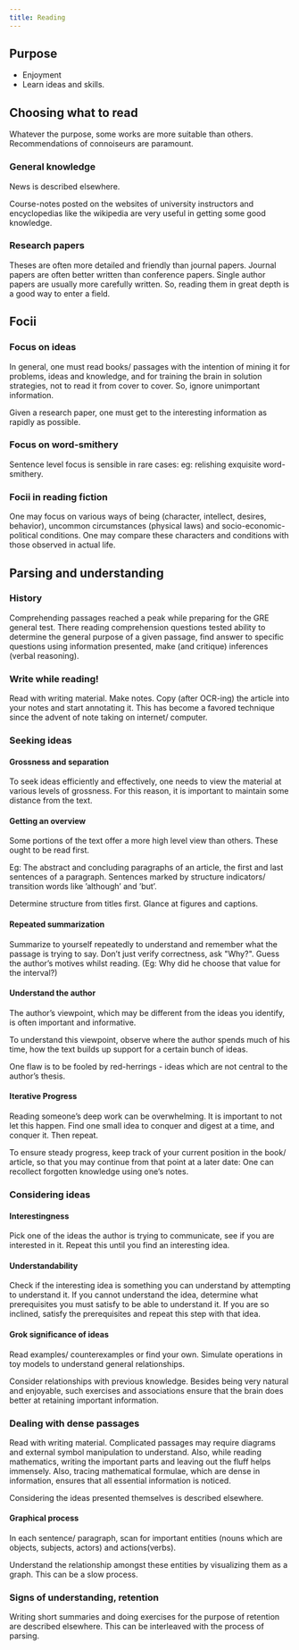 ```yaml
---
title: Reading
---
```


## Purpose
- Enjoyment
- Learn ideas and skills.

## Choosing what to read

Whatever the purpose, some works are more suitable than others. Recommendations of connoiseurs are paramount.

### General knowledge

News is described elsewhere.

Course-notes posted on the websites of university instructors and encyclopedias like the wikipedia are very useful in getting some good knowledge.

### Research papers

Theses are often more detailed and friendly than journal papers. Journal papers are often better written than conference papers. Single author papers are usually more carefully written. So, reading them in great depth is a good way to enter a field.

## Focii

### Focus on ideas

In general, one must read books/ passages with the intention of mining it for problems, ideas and knowledge, and for training the brain in solution strategies, not to read it from cover to cover. So, ignore unimportant information.

Given a research paper, one must get to the interesting information as rapidly as possible.

### Focus on word-smithery

Sentence level focus is sensible in rare cases: eg: relishing exquisite word-smithery.

### Focii in reading fiction

One may focus on various ways of being (character, intellect, desires, behavior), uncommon circumstances (physical laws) and socio-economic-political conditions. One may compare these characters and conditions with those observed in actual life.

## Parsing and understanding

### History

Comprehending passages reached a peak while preparing for the GRE general test. There reading comprehension questions tested ability to determine the general purpose of a given passage, find answer to specific questions using information presented, make (and critique) inferences (verbal reasoning).

### Write while reading!
Read with writing material. Make notes. Copy (after OCR-ing) the article into your notes and start annotating it. This has become a favored technique since the advent of note taking on internet/ computer.

### Seeking ideas

#### Grossness and separation

To seek ideas efficiently and effectively, one needs to view the material at various levels of grossness. For this reason, it is important to maintain some distance from the text.

#### Getting an overview

Some portions of the text offer a more high level view than others. These ought to be read first.

Eg: The abstract and concluding paragraphs of an article, the first and last sentences of a paragraph. Sentences marked by structure indicators/ transition words like ’although’ and ’but’.

Determine structure from titles first. Glance at figures and captions.

#### Repeated summarization

Summarize to yourself repeatedly to understand and remember what the passage is trying to say. Don’t just verify correctness, ask "Why?". Guess the author’s motives whilst reading. (Eg: Why did he choose that value for the interval?)

#### Understand the author

The author’s viewpoint, which may be different from the ideas you identify, is often important and informative.

To understand this viewpoint, observe where the author spends much of his time, how the text builds up support for a certain bunch of ideas.

One flaw is to be fooled by red-herrings - ideas which are not central to the author’s thesis.

#### Iterative Progress

Reading someone’s deep work can be overwhelming. It is important to not let this happen. Find one small idea to conquer and digest at a time, and conquer it. Then repeat.

To ensure steady progress, keep track of your current position in the book/ article, so that you may continue from that point at a later date: One can recollect forgotten knowledge using one’s notes.

### Considering ideas

#### Interestingness

Pick one of the ideas the author is trying to communicate, see if you are interested in it. Repeat this until you find an interesting idea.

#### Understandability

Check if the interesting idea is something you can understand by attempting to understand it. If you cannot understand the idea, determine what prerequisites you must satisfy to be able to understand it. If you are so inclined, satisfy the prerequisites and repeat this step with that idea.

#### Grok significance of ideas

Read examples/ counterexamples or find your own. Simulate operations in toy models to understand general relationships.

Consider relationships with previous knowledge. Besides being very natural and enjoyable, such exercises and associations ensure that the brain does better at retaining important information.

### Dealing with dense passages

Read with writing material. Complicated passages may require diagrams and external symbol manipulation to understand. Also, while reading mathematics, writing the important parts and leaving out the fluff helps immensely. Also, tracing mathematical formulae, which are dense in information, ensures that all essential information is noticed.

Considering the ideas presented themselves is described elsewhere.

#### Graphical process

In each sentence/ paragraph, scan for important entities (nouns which are objects, subjects, actors) and actions(verbs).

Understand the relationship amongst these entities by visualizing them as a graph. This can be a slow process.

### Signs of understanding, retention

Writing short summaries and doing exercises for the purpose of retention are described elsewhere. This can be interleaved with the process of parsing.
